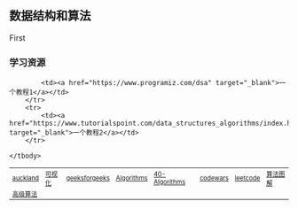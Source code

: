 ## 数据结构和算法

First

### 学习资源
<table width="1033" style="font-size: 0.8em;">
	<tbody>
		<tr>
			<td>
				<a href="https://www.cs.auckland.ac.nz/software/AlgAnim/ds_ToC.html" target="_blank">auckland</a>
			</td>
			<td>
				<a href="file:///D:/Project/JavascriptVisualRelease/about.html" target="_blank">可视化</a>
			</td>
			<td>
				<a href="https://practice.geeksforgeeks.org/home" target="_blank">geeksforgeeks</a>
			</td>
			<td>
				<a href="https://github.com/TheAlgorithms/Java" target="_blank">Algorithms</a>
			</td>
			<td>
				<a href="https://github.com/PacktPublishing/40-Algorithms-Every-Programmer-Should-Know" target="_blank">40-Algorithms</a>
			</td>
			<td>
				<a href="https://www.codewars.com/" target="_blank">codewars</a>
			</td>
			<td>
				<a href="https://leetcode-cn.com/" target="_blank">leetcode</a>
			</td>
			<td>
				<a href="https://github.com/egonschiele/grokking_algorithms" target="_blank">算法图解</a>
			</td>
		</tr>
		<tr>
			<td><a href="http://chihaozhang.com/teaching/AA2019spring/" target="_blank">高级算法</a></td>
			
			<td><a href="https://www.programiz.com/dsa" target="_blank">一个教程1</a></td>
		</tr>
		<tr>
			<td><a href="https://www.tutorialspoint.com/data_structures_algorithms/index.htm" target="_blank">一个教程2</a></td>
		</tr>
		
	</tbody>
</table>
